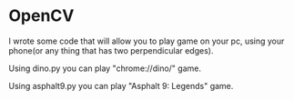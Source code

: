 # OpenCV
I wrote some code that will allow you to play game on your pc, using your phone(or any thing that has two perpendicular edges).
<p>Using dino.py you can play "chrome://dino/" game.</p>
<p>Using asphalt9.py you can play "Asphalt 9: Legends" game.</p>
